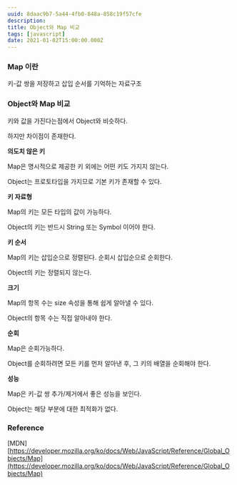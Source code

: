 ```yaml
---
uuid: 8daac9b7-5a44-4fb0-848a-858c19f57cfe
description: 
title: Object와 Map 비교
tags: [javascript]
date: 2021-01-02T15:00:00.000Z
---
```








### Map 이란

키-값 쌍을 저장하고 삽입 순서를 기억하는 자료구조

### Object와 Map 비교

키와 값을 가진다는점에서 Object와 비슷하다.

하지만 차이점이 존재한다.

**의도치 않은 키**

Map은 명시적으로 제공한 키 외에는 어떤 키도 가지지 않는다.

Object는 프로토타입을 가지므로 기본 키가 존재할 수 있다.

**키 자료형**

Map의 키는 모든 타입의 값이 가능하다.

Object의 키는 반드시 String 또는 Symbol 이어야 한다.

**키 순서**

Map의 키는 삽입순으로 정렬된다. 순회시 삽입순으로 순회한다.

Object의 키는 정렬되지 않는다.

**크기**

Map의 항목 수는 size 속성을 통해 쉽게 알아낼 수 있다.

Object의 항목 수는 직접 알아내야 한다.

**순회**

Map은 순회가능하다.

Object를 순회하려면 모든 키를 먼저 알아낸 후, 그 키의 배열을 순회해야 한다.

**성능**

Map은 키-값 쌍 추가/제거에서 좋은 성능을 보인다.

Object는 해당 부분에 대한 최적화가 없다.

### Reference

[MDN] [https://developer.mozilla.org/ko/docs/Web/JavaScript/Reference/Global_Objects/Map](https://developer.mozilla.org/ko/docs/Web/JavaScript/Reference/Global_Objects/Map)
